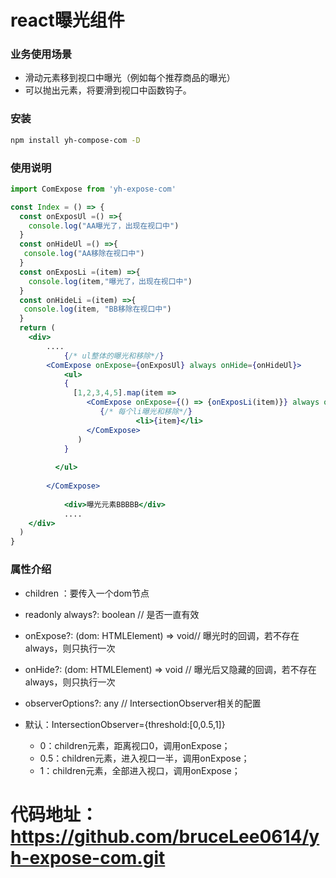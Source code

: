 # react曝光组件

### 业务使用场景

+ 滑动元素移到视口中曝光（例如每个推荐商品的曝光）
+ 可以抛出元素，将要滑到视口中函数钩子。

### 安装

``` bash
npm install yh-compose-com -D
```

### 使用说明

``` jsx
import ComExpose from 'yh-expose-com'

const Index = () => {
  const onExposUl =() =>{
    console.log("AA曝光了，出现在视口中")
  } 
  const onHideUl =() =>{
   console.log("AA移除在视口中")
  } 
  const onExposLi =(item) =>{
    console.log(item,"曝光了，出现在视口中")
  } 
  const onHideLi =(item) =>{
   console.log(item, "BB移除在视口中")
  } 
  return (
    <div>
    	....
			{/* ul整体的曝光和移除*/}
       	<ComExpose onExpose={onExposUl} always onHide={onHideUl}>
         	<ul>
            {
              [1,2,3,4,5].map(item => 
                 <ComExpose onExpose={() => {onExposLi(item)}} always onHide={() => {onHideLi(item)}} key={item}>
                    {/* 每个li曝光和移除*/}
          					<li>{item}</li>
                 </ComExpose>  
               )
            }
          
          </ul>
          
      	</ComExpose>  	
				
         	<div>曝光元素BBBBB</div>
			....
    </div>
  )
}

```



### 属性介绍

+  children ：要传入一个dom节点

+  readonly always?: boolean // 是否一直有效 

+  onExpose?: (dom: HTMLElement) => void// 曝光时的回调，若不存在always，则只执行一次

+  onHide?: (dom: HTMLElement) => void // 曝光后又隐藏的回调，若不存在always，则只执行一次

+  observerOptions?: any // IntersectionObserver相关的配置  

  + 默认：IntersectionObserver={threshold:[0,0.5,1]} 
    + 0：children元素，距离视口0，调用onExpose；
    + 0.5：children元素，进入视口一半，调用onExpose；
    + 1：children元素，全部进入视口，调用onExpose；

  

  

  

  # 代码地址：https://github.com/bruceLee0614/yh-expose-com.git

  ​    

     

  ​    

  

     